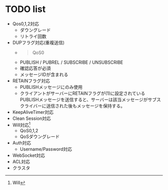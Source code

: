 # TODO list

* Qos0,1,2対応
    * ダウングレード
    * リトライ回数
* DUPフラグ対応(重複送信)
    * > QoS0
    * PUBLISH / PUBREL / SUBSCRIBE / UNSUBSCRIBE
    * 確認応答が必須
    * メッセージIDが含まれる
* RETAINフラグ対応
    * PUBLISHメッセージにのみ使用
    * クライアントがサーバーにRETAINフラグが(1)に設定されているPUBLISHメッセージを送信すると、サーバーは該当メッセージがサブスクライバーに送信された後もメッセージを保持する。
* KeepAliveTimer対応
* Clean Session対応
* Will対応[^1]
  * QoS0,1,2
  * QoSダウングレード
* Auth対応
    * Username/Password対応
* WebSocket対応
* ACL対応
* クラスタ

[^1]: Will
